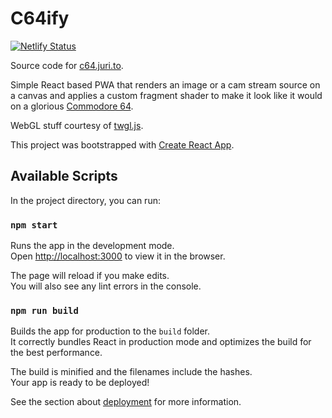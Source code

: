 # C64ify

[![Netlify Status](https://api.netlify.com/api/v1/badges/4c76c262-9cf5-4542-9481-88d0631cd888/deploy-status)](https://app.netlify.com/sites/cranky-fermi-468f18/deploys)

Source code for [c64.juri.to](https://c64.juri.to).

Simple React based PWA that renders an image or a cam stream source on a canvas and applies a custom fragment shader to make it look like it would on a glorious [Commodore 64](https://en.wikipedia.org/wiki/Commodore_64).

WebGL stuff courtesy of [twgl.js](https://github.com/greggman/twgl.js/).

This project was bootstrapped with [Create React App](https://github.com/facebook/create-react-app).

## Available Scripts

In the project directory, you can run:

### `npm start`

Runs the app in the development mode.\
Open [http://localhost:3000](http://localhost:3000) to view it in the browser.

The page will reload if you make edits.\
You will also see any lint errors in the console.

### `npm run build`

Builds the app for production to the `build` folder.\
It correctly bundles React in production mode and optimizes the build for the best performance.

The build is minified and the filenames include the hashes.\
Your app is ready to be deployed!

See the section about [deployment](https://facebook.github.io/create-react-app/docs/deployment) for more information.
